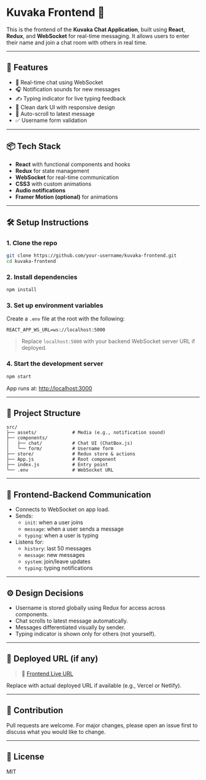 
# Kuvaka Frontend 🎯

This is the frontend of the **Kuvaka Chat Application**, built using **React**, **Redux**, and **WebSocket** for real-time messaging. It allows users to enter their name and join a chat room with others in real time.

---

## 🚀 Features

- 💬 Real-time chat using WebSocket
- 🎧 Notification sounds for new messages
- ✍️ Typing indicator for live typing feedback
- 🌙 Clean dark UI with responsive design
- 🔄 Auto-scroll to latest message
- ✅ Username form validation

---

## 📦 Tech Stack

- **React** with functional components and hooks
- **Redux** for state management
- **WebSocket** for real-time communication
- **CSS3** with custom animations
- **Audio notifications**
- **Framer Motion (optional)** for animations

---

## 🛠️ Setup Instructions

### 1. Clone the repo
```bash
git clone https://github.com/your-username/kuvaka-frontend.git
cd kuvaka-frontend
```

### 2. Install dependencies
```bash
npm install
```

### 3. Set up environment variables

Create a `.env` file at the root with the following:

```env
REACT_APP_WS_URL=ws://localhost:5000
```

> Replace `localhost:5000` with your backend WebSocket server URL if deployed.

### 4. Start the development server
```bash
npm start
```

App runs at: [http://localhost:3000](http://localhost:3000)

---

## 📁 Project Structure

```
src/
├── assets/             # Media (e.g., notification sound)
├── components/
│   ├── chat/           # Chat UI (ChatBox.js)
│   └── form/           # Username form
├── store/              # Redux store & actions
├── App.js              # Root component
├── index.js            # Entry point
└── .env                # WebSocket URL
```

---

## 🔄 Frontend-Backend Communication

- Connects to WebSocket on app load.
- Sends:
  - `init`: when a user joins
  - `message`: when a user sends a message
  - `typing`: when a user is typing
- Listens for:
  - `history`: last 50 messages
  - `message`: new messages
  - `system`: join/leave updates
  - `typing`: typing notifications

---

## ⚙️ Design Decisions

- Username is stored globally using Redux for access across components.
- Chat scrolls to latest message automatically.
- Messages differentiated visually by sender.
- Typing indicator is shown only for others (not yourself).

---

## 📡 Deployed URL (if any)

> 🔗 [Frontend Live URL](https://your-frontend-link.com)

Replace with actual deployed URL if available (e.g., Vercel or Netlify).

---

## 🙌 Contribution

Pull requests are welcome. For major changes, please open an issue first to discuss what you would like to change.

---

## 📄 License

MIT
